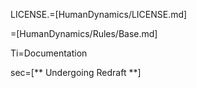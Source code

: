 LICENSE.=[HumanDynamics/LICENSE.md]

=[HumanDynamics/Rules/Base.md]

Ti=Documentation

sec=[** Undergoing Redraft **]
